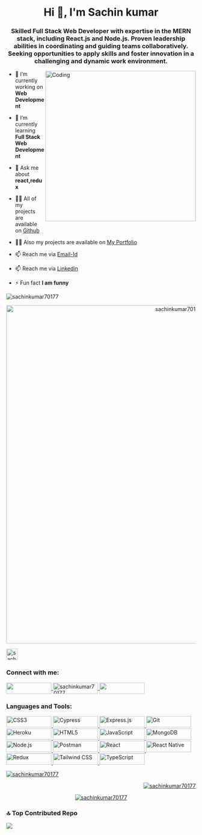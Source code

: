 <h1 align="center">Hi 👋, I'm Sachin kumar</h1>
<h3 align="center">Skilled Full Stack Web Developer with expertise in the MERN stack, including React.js and Node.js. Proven leadership abilities in coordinating and guiding teams collaboratively. Seeking opportunities to apply skills and foster innovation in a challenging and dynamic work environment.</h3>
<img align="right" alt="Coding" width="400" src="https://cdn.dribbble.com/users/1162077/screenshots/3848914/programmer.gif">

- 🔭 I’m currently working on **Web Development**

- 🌱 I’m currently learning **Full Stack Web Development**

- 💬 Ask me about **react,redux**

- 👨‍💻 All of my projects are available on <a href="https://github.com/sachinkumar70177" target="_blank">Github</a>

- 👨‍💻 Also my projects are available on <a href="https://sachinkumar70177.github.io/" target="_blank">My Portfolio </a>

- 📫 Reach me via  <a href="mailto:sachinaptel.k.786@gmail.com">Email-Id</a>

- 📫 Reach me via  <a href="https://www.linkedin.com/in/sachinkumar70177/" target="_blank">Linkedin</a>

- ⚡ Fun fact **I am funny**

<p align="left"> <img src="https://komarev.com/ghpvc/?username=sachinkumar70177&label=Profile%20views&color=0e75b6&style=flat" alt="sachinkumar70177" /> </p>

<p align="center"  width="900">
    <a href="https://github.com/ryo-ma/github-profile-trophy" target="_blank">
        <img src="https://github-profile-trophy.vercel.app/?username=sachinkumar70177" alt="sachinkumar70177" width="900"/>
    </a>
</p>

<p align="left">
    <a href="https://twitter.com/sachinpate95178" target="_blank">
        <img src="https://img.shields.io/twitter/follow/sachinpate95178?color=1DA1F2&logo=twitter&style=flat" alt="sachinpate95178" height="30" />
    </a>
</p>


**<h3 align="left">Connect with me:</h3>**
<p align="left">
    <a href="https://twitter.com/sachinpate95178" target="_blank">
        <img align="center" src="https://img.shields.io/badge/Twitter-000000?style=flat&logo=twitter&logoColor=white" height="30" width="120" />
    </a>
    <a href="https://linkedin.com/in/sachinkumar70177" target="_blank">
        <img align="center" src="https://img.shields.io/badge/LinkedIn-%230077B5.svg?style=flat&logo=linkedin&logoColor=white" alt="sachinkumar70177" height="30" width="120" />
    </a>
  <a href="https://www.instagram.com/i_m_only_sk/" target="_blank">
        <img align="center" src="https://img.shields.io/badge/Instagram-E4405F?style=flat&logo=instagram&logoColor=white" height="30" width="120" />
    </a>
</p>


<h3 align="left">Languages and Tools:</h3>

<p align="left">
    <a href="https://www.w3schools.com/css/" target="_blank" rel="noreferrer">
        <img src="https://img.shields.io/badge/CSS3-1572B6?style=flat&logo=css3&logoColor=white" alt="CSS3" style="width: 120px; height: 30px;" />
    </a>
    <a href="https://www.cypress.io" target="_blank" rel="noreferrer">
        <img src="https://img.shields.io/badge/Cypress-17202C?style=flat&logo=cypress&logoColor=white" alt="Cypress" style="width: 120px; height: 30px;"/>
    </a>
    <a href="https://expressjs.com" target="_blank" rel="noreferrer">
        <img src="https://img.shields.io/badge/Express.js-000000?style=flat&logo=express&logoColor=white" alt="Express.js" style="width: 120px; height: 30px;"/>
    </a>
    <a href="https://git-scm.com/" target="_blank" rel="noreferrer">
        <img src="https://img.shields.io/badge/Git-F05032?style=flat&logo=git&logoColor=white" alt="Git" style="width: 120px; height: 30px;"/>
    </a>
    <a href="https://heroku.com" target="_blank" rel="noreferrer">
        <img src="https://img.shields.io/badge/Heroku-430098?style=flat&logo=heroku&logoColor=white" alt="Heroku" style="width: 120px; height: 30px;"/>
    </a>
    <a href="https://www.w3.org/html/" target="_blank" rel="noreferrer">
        <img src="https://img.shields.io/badge/HTML5-E34F26?style=flat&logo=html5&logoColor=white" alt="HTML5" style="width: 120px; height: 30px;"/>
    </a>
    <a href="https://developer.mozilla.org/en-US/docs/Web/JavaScript" target="_blank" rel="noreferrer">
        <img src="https://img.shields.io/badge/JavaScript-F7DF1E?style=flat&logo=javascript&logoColor=black" alt="JavaScript" style="width: 120px; height: 30px;"/>
    </a>
    <a href="https://www.mongodb.com/" target="_blank" rel="noreferrer">
        <img src="https://img.shields.io/badge/MongoDB-47A248?style=flat&logo=mongodb&logoColor=white" alt="MongoDB" style="width: 120px; height: 30px;"/>
    </a>
    <a href="https://nodejs.org" target="_blank" rel="noreferrer">
        <img src="https://img.shields.io/badge/Node.js-339933?style=flat&logo=node.js&logoColor=white" alt="Node.js" style="width: 120px; height: 30px;"/>
    </a>
    <a href="https://postman.com" target="_blank" rel="noreferrer">
        <img src="https://img.shields.io/badge/Postman-FF6C37?style=flate&logo=postman&logoColor=white" alt="Postman" style="width: 120px; height: 30px;"/>
    </a>
    <a href="https://reactjs.org/" target="_blank" rel="noreferrer">
        <img src="https://img.shields.io/badge/React-61DAFB?style=flat&logo=react&logoColor=white" alt="React" style="width: 120px; height: 30px;"/>
    </a>
    <a href="https://reactnative.dev/" target="_blank" rel="noreferrer">
        <img src="https://img.shields.io/badge/React_Native-61DAFB?style=flat&logo=react&logoColor=white" alt="React Native" style="width: 120px; height: 30px;"/>
    </a>
    <a href="https://redux.js.org" target="_blank" rel="noreferrer">
        <img src="https://img.shields.io/badge/Redux-764ABC?style=flat&logo=redux&logoColor=white" alt="Redux" style="width: 120px; height: 30px;"/>
    </a>
    <a href="https://tailwindcss.com/" target="_blank" rel="noreferrer">
        <img src="https://img.shields.io/badge/Tailwind_CSS-38B2AC?style=flat&logo=tailwind-css&logoColor=white" alt="Tailwind CSS"style="width: 120px; height: 30px;" />
    </a>
    <a href="https://www.typescriptlang.org/" target="_blank" rel="noreferrer">
        <img src="https://img.shields.io/badge/TypeScript-3178C6?style=flat&logo=typescript&logoColor=white" alt="TypeScript" style="width: 120px; height: 30px;"/>
    </a>
</p>

<!-- Left Card -->
<p align="left">
    <a href="https://github-readme-stats.vercel.app/api/top-langs?username=sachinkumar70177&show_icons=true&locale=en&layout=compact" target="_blank">
        <img src="https://github-readme-stats.vercel.app/api/top-langs?username=sachinkumar70177&show_icons=true&locale=en&layout=compact" alt="sachinkumar70177" />
    </a>
</p>

<!-- Right Card -->
                                               
<p align="right">
    <a href="https://github-readme-streak-stats.herokuapp.com/?user=sachinkumar70177" target="_blank">
        <img src="https://github-readme-streak-stats.herokuapp.com/?user=sachinkumar70177" alt="sachinkumar70177" />
    </a>
</p>


<!-- Middle Card -->
<p align="center">
    <a href="https://github-readme-stats.vercel.app/api?username=sachinkumar70177&show_icons=true&locale=en" target="_blank">
        <img src="https://github-readme-stats.vercel.app/api?username=sachinkumar70177&show_icons=true&locale=en" alt="sachinkumar70177" />
    </a>
</p>

### 🔝 Top Contributed Repo
![](https://github-contributor-stats.vercel.app/api?username=sachinkumar70177&limit=5&theme=flat&combine_all_yearly_contributions=true)
